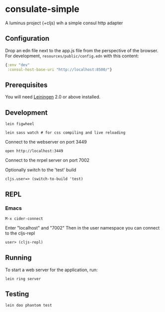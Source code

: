 # consulate-simple

A luminus project (+cljs) wih a simple consul http adapter

## Configuration
Drop an edn file next to the app.js file from the perspective of the browser.
For development, `resources/public/config.edn` with this content:

```clojure
{:env "dev"
 :consul-host-base-uri "http://localhost:8500/"}
```

## Prerequisites

You will need [Leiningen][1] 2.0 or above installed.


## Development

    lein figwheel

    lein sass watch # for css compiling and live reloading

Connect to the webserver on port 3449

    open http://localhost:3449

Connect to the nrpel server on port 7002

Optionally switch to the 'test' build

    cljs.user=> (switch-to-build 'test)


## REPL

### Emacs

```
M-x cider-connect
```

Enter "localhost" and "7002"
Then in the user namespace you can connect to the cljs-repl

```clojure
user> (cljs-repl)
```

## Running

To start a web server for the application, run:

    lein ring server

## Testing

    lein doo phantom test


[1]: https://github.com/technomancy/leiningen
